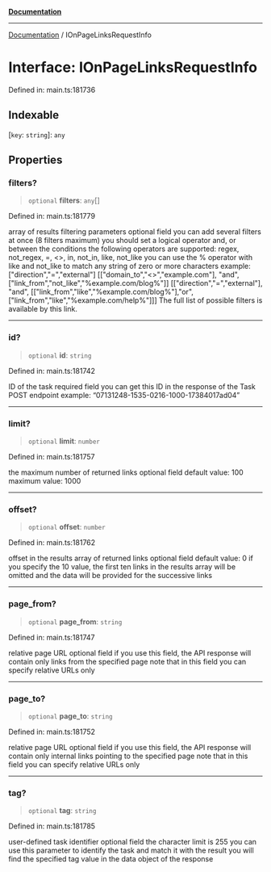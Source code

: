 [**Documentation**](../README.md)

***

[Documentation](../README.md) / IOnPageLinksRequestInfo

# Interface: IOnPageLinksRequestInfo

Defined in: main.ts:181736

## Indexable

\[`key`: `string`\]: `any`

## Properties

### filters?

> `optional` **filters**: `any`[]

Defined in: main.ts:181779

array of results filtering parameters
optional field
you can add several filters at once (8 filters maximum)
you should set a logical operator and, or between the conditions
the following operators are supported:
regex, not_regex, =, <>, in, not_in, like, not_like
you can use the % operator with like and not_like to match any string of zero or more characters
example:
["direction","=","external"]
[["domain_to","<>","example.com"],
"and",
["link_from","not_like","%example.com/blog%"]]
[["direction","=","external"],
"and",
[["link_from","like","%example.com/blog%"],"or",["link_from","like","%example.com/help%"]]]
The full list of possible filters is available by this link.

***

### id?

> `optional` **id**: `string`

Defined in: main.ts:181742

ID of the task
required field
you can get this ID in the response of the Task POST endpoint
example:
“07131248-1535-0216-1000-17384017ad04”

***

### limit?

> `optional` **limit**: `number`

Defined in: main.ts:181757

the maximum number of returned links
optional field
default value: 100
maximum value: 1000

***

### offset?

> `optional` **offset**: `number`

Defined in: main.ts:181762

offset in the results array of returned links
optional field
default value: 0
if you specify the 10 value, the first ten links in the results array will be omitted and the data will be provided for the successive links

***

### page\_from?

> `optional` **page\_from**: `string`

Defined in: main.ts:181747

relative page URL
optional field
if you use this field, the API response will contain only links from the specified page
note that in this field you can specify relative URLs only

***

### page\_to?

> `optional` **page\_to**: `string`

Defined in: main.ts:181752

relative page URL
optional field
if you use this field, the API response will contain only internal links pointing to the specified page
note that in this field you can specify relative URLs only

***

### tag?

> `optional` **tag**: `string`

Defined in: main.ts:181785

user-defined task identifier
optional field
the character limit is 255
you can use this parameter to identify the task and match it with the result
you will find the specified tag value in the data object of the response
